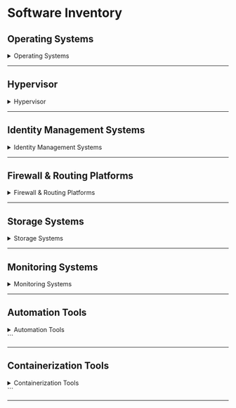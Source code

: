 # Software Inventory

## Operating Systems
<details>
  <summary>Operating Systems</summary>

- [**Rocky Linux**](https://rockylinux.org)  
  A community-driven enterprise Linux distribution designed to be compatible with Red Hat Enterprise Linux.

- [**Apple macOS**](https://www.apple.com/macos/macos-sequoia/)  
  Apple's Unix-based operating system for Mac computers, known for its user-friendly interface and strong ecosystem.

- [**FreeBSD**](https://www.freebsd.org/)  
  A robust and secure Unix-like OS used in servers, desktops, and embedded systems.

</details>

---

## Hypervisor
<details>
  <summary>Hypervisor</summary>

- [**Proxmox PVE**](https://www.proxmox.com/en/proxmox-ve)  
  An open-source virtualization platform combining KVM and LXC with a web-based management interface.

</details>

---

## Identity Management Systems
<details>
  <summary>Identity Management Systems</summary>

- [**FreeIPA**](https://www.freeipa.org/page/Main_Page)  
  A centralized identity and policy management solution integrating LDAP, Kerberos, DNS, and certificate services.

</details>

---

## Firewall & Routing Platforms
<details>
  <summary>Firewall & Routing Platforms</summary>

- [**OPNsense**](https://opnsense.org/opnsense/)  
  An open-source firewall and routing platform based on FreeBSD. Offers advanced features like traffic shaping, intrusion detection, VPN support, and high availability—all with a user-friendly web interface.

</details>

---

## Storage Systems
<details>
  <summary>Storage Systems</summary>

- [**TrueNAS**](https://www.truenas.com/)  
  An open-source storage OS built on OpenZFS, offering file, block, and object storage with advanced features.

</details>

---

## Monitoring Systems
<details>
  <summary>Monitoring Systems</summary>

- [**LibreNMS**](https://www.librenms.org/)  
  A fully featured network monitoring system with automatic discovery, customizable alerting, and extensive device support.

</details>

---

## Automation Tools
<details>
  <summary>Automation Tools</summary>

- [**Ansible**](https://docs.ansible.com/ansible/latest/index.html)  
  An open-source automation tool for configuration management, application deployment, and orchestration. It uses simple YAML-based playbooks and operates agentlessly over SSH.

</details>
```

---

## Containerization Tools
<details>
  <summary>Containerization Tools</summary>

- [**Docker**](https://www.docker.com/)  
  A platform for developing, shipping, and running applications in containers. It simplifies deployment by packaging code and dependencies into isolated environments.

</details>
```

---
